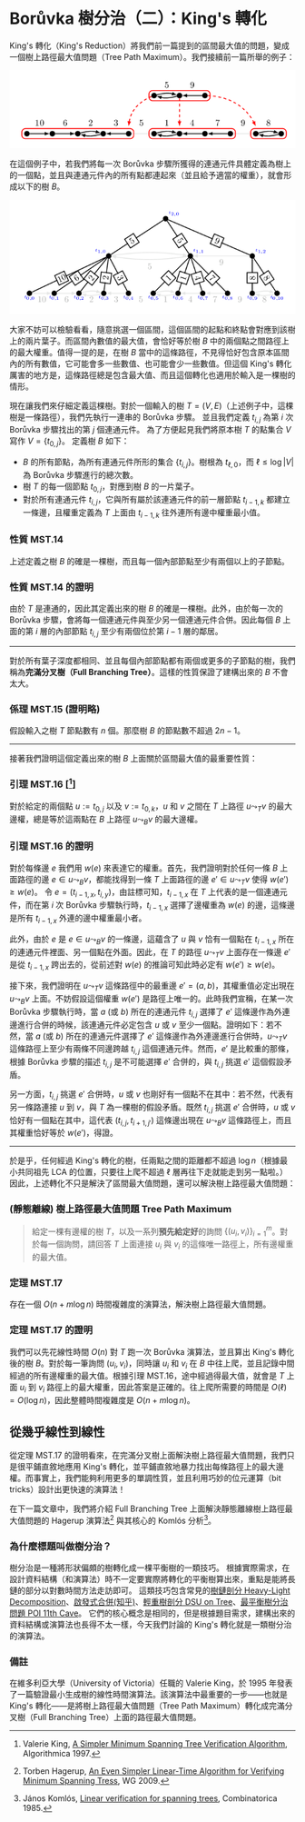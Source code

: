 # Borůvka 樹分治（二）：King's 轉化


King's 轉化（King's Reduction）將我們前一篇提到的區間最大值的問題，變成一個樹上路徑最大值問題（Tree Path Maximum）。我們接續前一篇所舉的例子：

![](./boruvka-tree-dc-3.png)

在這個例子中，若我們將每一次 Borůvka 步驟所獲得的連通元件具體定義為樹上的一個點，並且與連通元件內的所有點都連起來（並且給予適當的權重），就會形成以下的樹 $B$。

![](./boruvka-tree-dc-4.png)

大家不妨可以檢驗看看，隨意挑選一個區間，這個區間的起點和終點會對應到該樹上的兩片葉子。而區間內數值的最大值，會恰好等於樹 $B$ 中的兩個點之間路徑上的最大權重。值得一提的是，在樹 $B$ 當中的這條路徑，不見得恰好包含原本區間內的所有數值，它可能會多一些數值、也可能會少一些數值。但這個 King's 轉化厲害的地方是，這條路徑總是包含最大值、而且這個轉化也適用於輸入是一棵樹的情形。



現在讓我們來仔細定義這棵樹。對於一個輸入的樹 $T=(V, E)$（上述例子中，這棵樹是一條路徑），我們先執行一連串的 Borůvka 步驟。
並且我們定義 $t_{i, j}$ 為第 $i$ 次 Borůvka 步驟找出的第 $j$ 個連通元件。
為了方便起見我們將原本樹 $T$ 的點集合 $V$ 寫作 $V=\{t_{0, j}\}$。
定義樹 $B$ 如下：
* $B$ 的所有節點，為所有連通元件所形的集合 $\{t_{i, j}\}$。樹根為 $t_{\ell, 0}$，而 $\ell\le \log |V|$ 為 Borůvka 步驟進行的總次數。
* 樹 $T$ 的每一個節點 $t_{0, j}$，對應到樹 $B$ 的一片葉子。
* 對於所有連通元件 $t_{i, j}$，它與所有屬於該連通元件的前一層節點 $t_{i-1, k}$ 都建立一條邊，且權重定義為 $T$ 上面由 $t_{i-1, k}$ 往外連所有邊中權重最小值。

### 性質 MST.14

上述定義之樹 $B$ 的確是一棵樹，而且每一個內部節點至少有兩個以上的子節點。

### 性質 MST.14 的證明

由於 $T$ 是連通的，因此其定義出來的樹 $B$ 的確是一棵樹。此外，由於每一次的 Borůvka 步驟，會將每一個連通元件與至少另一個連通元件合併。因此每個 $B$ 上面的第 $i$ 層的內部節點 $t_{i, j}$ 至少有兩個位於第 $i-1$ 層的鄰居。

-------

對於所有葉子深度都相同、並且每個內部節點都有兩個或更多的子節點的樹，我們稱為**完滿分叉樹（Full Branching Tree）**。這樣的性質保證了建構出來的 $B$ 不會太大。

### 係理 MST.15 (證明略)

假設輸入之樹 $T$ 節點數有 $n$ 個。那麼樹 $B$ 的節點數不超過 $2n-1$。

-------

接著我們證明這個定義出來的樹 $B$ 上面關於區間最大值的最重要性質：

### 引理 MST.16 [[^1]]

對於給定的兩個點 $u:=t_{0, j}$ 以及 $v:=t_{0, k}$，$u$ 和 $v$ 之間在 $T$ 上路徑 $u\leadsto_T v$ 的最大邊權，總是等於這兩點在 $B$ 上路徑 $u\leadsto_B v$ 的最大邊權。

### 引理 MST.16 的證明

對於每條邊 $e$ 我們用 $w(e)$ 來表達它的權重。首先，我們證明對於任何一條 $B$ 上面路徑的邊 $e\in u\leadsto_B v$，都能找得到一條 $T$ 上面路徑的邊 $e'\in u\leadsto_T v$ 使得 $w(e') \ge w(e)$。
令 $e=(t_{i-1, x}, t_{i, y})$，由註標可知，$t_{i-1, x}$ 在 $T$ 上代表的是一個連通元件，而在第 $i$ 次 Borůvka 步驟執行時，$t_{i-1, x}$ 選擇了邊權重為 $w(e)$ 的邊，這條邊是所有 $t_{i-1, x}$ 外連的邊中權重最小者。

此外，由於 $e$ 是 $e\in u\leadsto_B v$ 的一條邊，這蘊含了 $u$ 與 $v$ 恰有一個點在 $t_{i-1, x}$ 所在的連通元件裡面、另一個點在外面。因此，在 $T$ 的路徑 $u\leadsto_T v$ 上面存在一條邊 $e'$ 是從 $t_{i-1, x}$ 跨出去的，從前述對 $w(e)$ 的推論可知此時必定有 $w(e') \ge w(e)$。

接下來，我們證明在 $u\leadsto_T v$ 這條路徑中的最重邊 $e'=(a, b)$，其權重值必定出現在 $u\leadsto_B v$ 上面。不妨假設這個權重 $w(e')$ 是路徑上唯一的。此時我們宣稱，在某一次 Borůvka 步驟執行時，當 $a$ (或 $b$) 所在的連通元件 $t_{i, j}$ 選擇了 $e'$ 這條邊作為外連邊進行合併的時候，該連通元件必定包含 $u$ 或 $v$ 至少一個點。證明如下：若不然，當 $a$ (或 $b$) 所在的連通元件選擇了 $e'$ 這條邊作為外連邊進行合併時，$u\leadsto_T v$ 這條路徑上至少有兩條不同邊跨越 $t_{i, j}$ 這個連通元件。然而，$e'$ 是比較重的那條，根據 Borůvka 步驟的描述 $t_{i, j}$ 是不可能選擇 $e'$ 合併的，與 $t_{i, j}$ 挑選 $e'$ 這個假設矛盾。

另一方面，$t_{i, j}$ 挑選 $e'$ 合併時，$u$ 或 $v$ 也剛好有一個點不在其中：若不然，代表有另一條路連接 $u$ 到 $v$，與 $T$ 為一棵樹的假設矛盾。既然 $t_{i, j}$ 挑選 $e'$ 合併時，$u$ 或 $v$ 恰好有一個點在其中，這代表 $(t_{i, j}, t_{i+1, j'})$ 這條邊出現在 $u\leadsto_B v$ 這條路徑上，而且其權重恰好等於 $w(e')$，得證。

------

於是乎，任何經過 King's 轉化的樹，任兩點之間的距離都不超過 $\log n$（根據最小共同祖先 LCA 的位置，只要往上爬不超過 $\ell$ 層再往下走就能走到另一點啦。）因此，上述轉化不只是解決了區間最大值問題，還可以解決樹上路徑最大值問題：

### (靜態離線) 樹上路徑最大值問題 Tree Path Maximum

> 給定一棵有邊權的樹 $T$，以及一系列**預先給定好**的詢問 $\{(u_i, v_i)\}_{i=1}^m$。對於每一個詢問，請回答 $T$ 上面連接 $u_i$ 與 $v_i$ 的這條唯一路徑上，所有邊權重的最大值。

### 定理 MST.17

存在一個 $O(n+m\log n)$ 時間複雜度的演算法，解決樹上路徑最大值問題。

### 定理 MST.17 的證明

我們可以先花線性時間 $O(n)$ 對 $T$ 跑一次 Borůvka 演算法，並且算出 King's 轉化後的樹 $B$。對於每一筆詢問 $(u_i, v_i)$，同時讓 $u_i$ 和 $v_i$ 在 $B$ 中往上爬，並且記錄中間經過的所有邊權重的最大值。根據引理 MST.16，途中經過得最大值，就會是 $T$ 上面 $u_i$ 到 $v_i$ 路徑上的最大權重，因此答案是正確的。往上爬所需要的時間是 $O(\ell) = O(\log n)$，因此整體時間複雜度是 $O(n+m\log n)$。

## 從幾乎線性到線性

從定理 MST.17 的證明看來，在完滿分叉樹上面解決樹上路徑最大值問題，我們只是很平鋪直敘地應用 King's 轉化，並平鋪直敘地暴力找出每條路徑上的最大邊權。而事實上，我們能夠利用更多的單調性質，並且利用巧妙的位元運算（bit tricks）設計出更快速的演算法！

在下一篇文章中，我們將介紹 Full Branching Tree 上面解決靜態離線樹上路徑最大值問題的 Hagerup 演算法[^2] 與其核心的 Komlós 分析[^3]。

### 為什麼標題叫做樹分治？

樹分治是一種將形狀偏頗的樹轉化成一棵平衡樹的一類技巧。
根據實際需求，在設計資料結構（和演算法）時不一定要實際將轉化的平衡樹算出來，重點是能將長鏈的部分以對數時間方法走訪即可。
這類技巧包含常見的[樹鏈剖分 Heavy-Light Decomposition](https://cp-algorithms.com/graph/hld.html)、[啟發式合併(知乎)](https://www.zhihu.com/question/29663921)、[輕重樹剖分 DSU on Tree](https://codeforces.com/blog/entry/44351)、[最平衡樹分治問題 POI 11th Cave](https://szkopul.edu.pl/problemset/problem/5Z9PRRPP-R90WhmbSY_qHd-1/site/?key=statement)。
它們的核心概念是相同的，但是根據題目需求，建構出來的資料結構或演算法也長得不太一樣，今天我們討論的 King's 轉化就是一類樹分治的演算法。

### 備註

在維多利亞大學（University of Victoria）任職的 Valerie King，於 1995 年發表了一篇驗證最小生成樹的線性時間演算法。該演算法中最重要的一步——也就是 King's 轉化——是將樹上路徑最大值問題（Tree Path Maximum）轉化成完滿分叉樹（Full Branching Tree）上面的路徑最大值問題。

[^1]: Valerie King, [A Simpler Minimum Spanning Tree Verification Algorithm](https://www.cs.princeton.edu/courses/archive/fall03/cs528/handouts/A%20Simpler%20Minimum%20Spanning.pdf), Algorithmica 1997.

[^2]: Torben Hagerup, [An Even Simpler Linear-Time Algorithm for Verifying Minimum Spanning Tress](https://link.springer.com/chapter/10.1007/978-3-642-11409-0_16), WG 2009.

[^3]: János Komlós, [Linear verification for spanning trees](https://link.springer.com/article/10.1007/BF02579443), Combinatorica 1985.